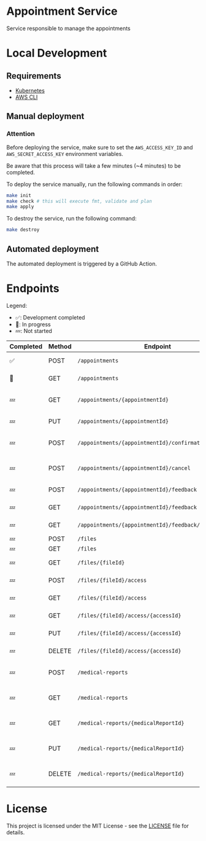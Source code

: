 # Appointment Service

Service responsible to manage the appointments

# Local Development

## Requirements

- [Kubernetes](https://kubernetes.io/)
- [AWS CLI](https://aws.amazon.com/cli/)

## Manual deployment

### Attention

Before deploying the service, make sure to set the `AWS_ACCESS_KEY_ID` and `AWS_SECRET_ACCESS_KEY` environment variables.

Be aware that this process will take a few minutes (~4 minutes) to be completed.

To deploy the service manually, run the following commands in order:

```bash
make init
make check # this will execute fmt, validate and plan
make apply
```

To destroy the service, run the following command:

```bash
make destroy
```

## Automated deployment

The automated deployment is triggered by a GitHub Action.

# Endpoints

Legend:
- ✅: Development completed
- 🚧: In progress
- 💤: Not started


| Completed | Method | Endpoint                                              | Description                       | User Role      |
| --------- | ------ | ----------------------------------------------------- | --------------------------------- | -------------- |
| ✅         | POST   | `/appointments`                                       | Create an appointment             | Patient        |
| 🚧         | GET    | `/appointments`                                       | Get all appointments              | Doctor/Patient |
| 💤         | GET    | `/appointments/{appointmentId}`                       | Get an appointment by id          | Doctor/Patient |
| 💤         | PUT    | `/appointments/{appointmentId}`                       | Update an appointment             | Patient        |
| 💤         | POST   | `/appointments/{appointmentId}/confirmation`          | Confirm or decline an appointment | Doctor         |
| 💤         | POST   | `/appointments/{appointmentId}/cancel`                | Reschedule an appointment         | Doctor/Patient |
| 💤         | POST   | `/appointments/{appointmentId}/feedback`              | Feedback an appointment           | Patient        |
| 💤         | GET    | `/appointments/{appointmentId}/feedback`              | Get feedbacks                     | Doctor/Patient |
| 💤         | GET    | `/appointments/{appointmentId}/feedback/{feedbackId}` | Get feedback by id                | Doctor/Patient |
| 💤         | POST   | `/files`                                              | Update files                      | Patient        |
| 💤         | GET    | `/files`                                              | Get all files                     | Patient        |
| 💤         | GET    | `/files/{fileId}`                                     | Get a file by id                  | Doctor/Patient |
| 💤         | POST   | `/files/{fileId}/access`                              | Create a file access              | Patient        |
| 💤         | GET    | `/files/{fileId}/access`                              | Get all file access               | Patient        |
| 💤         | GET    | `/files/{fileId}/access/{accessId}`                   | Get a file access by id           | Patient        |
| 💤         | PUT    | `/files/{fileId}/access/{accessId}`                   | Update a file access              | Patient        |
| 💤         | DELETE | `/files/{fileId}/access/{accessId}`                   | Delete a file access              | Patient        |
| 💤         | POST   | `/medical-reports`                                    | Create a medical report           | Doctor         |
| 💤         | GET    | `/medical-reports`                                    | Get all medical reports           | Doctor         |
| 💤         | GET    | `/medical-reports/{medicalReportId}`                  | Get a medical report by id        | Doctor         |
| 💤         | PUT    | `/medical-reports/{medicalReportId}`                  | Update a medical report           | Doctor         |
| 💤         | DELETE | `/medical-reports/{medicalReportId}`                  | Delete a medical report           | Doctor         |


# License

This project is licensed under the MIT License - see the [LICENSE](LICENSE) file for details.
